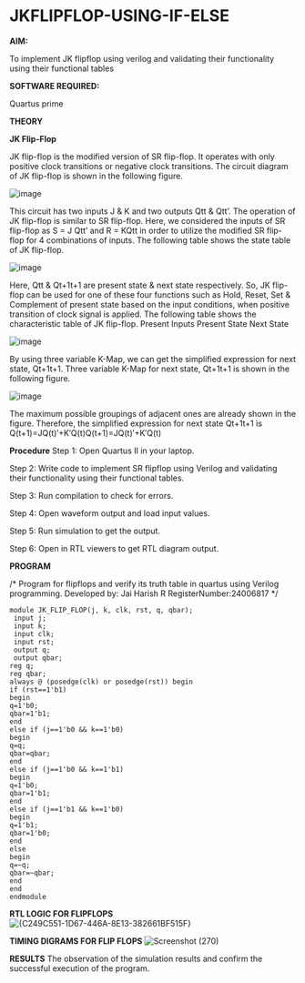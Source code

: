 # JKFLIPFLOP-USING-IF-ELSE

**AIM:** 

To implement  JK flipflop using verilog and validating their functionality using their functional tables

**SOFTWARE REQUIRED:**

Quartus prime

**THEORY**

**JK Flip-Flop**

JK flip-flop is the modified version of SR flip-flop. It operates with only positive clock transitions or negative clock transitions. The circuit diagram of JK flip-flop is shown in the following figure.

![image](https://github.com/naavaneetha/JKFLIPFLOP-USING-IF-ELSE/assets/154305477/a649c30b-232b-4558-b188-fd6c09845180)


This circuit has two inputs J & K and two outputs Qtt & Qtt’. The operation of JK flip-flop is similar to SR flip-flop. Here, we considered the inputs of SR flip-flop as S = J Qtt’ and R = KQtt in order to utilize the modified SR flip-flop for 4 combinations of inputs. The following table shows the state table of JK flip-flop.

![image](https://github.com/naavaneetha/JKFLIPFLOP-USING-IF-ELSE/assets/154305477/c4360742-e8a8-4937-b089-c46c0433f9a3)

 
Here, Qtt & Qt+1t+1 are present state & next state respectively. So, JK flip-flop can be used for one of these four functions such as Hold, Reset, Set & Complement of present state based on the input conditions, when positive transition of clock signal is applied. The following table shows the characteristic table of JK flip-flop. Present Inputs Present State Next State
 
![image](https://github.com/naavaneetha/JKFLIPFLOP-USING-IF-ELSE/assets/154305477/6c275261-a6d5-4c37-a3a7-1e88ca11c4cd)

By using three variable K-Map, we can get the simplified expression for next state, Qt+1t+1. Three variable K-Map for next state, Qt+1t+1 is shown in the following figure.
 
![image](https://github.com/naavaneetha/JKFLIPFLOP-USING-IF-ELSE/assets/154305477/5174f41b-0ce0-4329-a372-6d1943ea6673)

The maximum possible groupings of adjacent ones are already shown in the figure. Therefore, the simplified expression for next state Qt+1t+1 is Q(t+1)=JQ(t)′+K′Q(t)Q(t+1)=JQ(t)′+K′Q(t)

**Procedure**
Step 1: Open Quartus II in your laptop.

Step 2: Write code to implement SR flipflop using Verilog and validating their functionality using their functional tables.

Step 3: Run compilation to check for errors.

Step 4: Open waveform output and load input values.

Step 5: Run simulation to get the output.

Step 6: Open in RTL viewers to get RTL diagram output.


**PROGRAM**

/* Program for flipflops and verify its truth table in quartus using Verilog programming.
Developed by: Jai Harish R 
RegisterNumber:24006817
*/
```
module JK_FLIP_FLOP(j, k, clk, rst, q, qbar);
 input j;
 input k;
 input clk;
 input rst;
 output q;
 output qbar;
reg q;
reg qbar;
always @ (posedge(clk) or posedge(rst)) begin
if (rst==1'b1)
begin
q=1'b0;
qbar=1'b1;
end
else if (j==1'b0 && k==1'b0)
begin
q=q;
qbar=qbar;
end
else if (j==1'b0 && k==1'b1)
begin
q=1'b0;
qbar=1'b1;
end
else if (j==1'b1 && k==1'b0)
begin
q=1'b1;
qbar=1'b0;
end
else
begin
q=~q;
qbar=~qbar;
end
end
endmodule
```

**RTL LOGIC FOR FLIPFLOPS**
![{C249C551-1D67-446A-8E13-382661BF515F}](https://github.com/user-attachments/assets/75e6704b-cbc7-4da7-a9ff-8dcf927fa5ed)



**TIMING DIGRAMS FOR FLIP FLOPS**
![Screenshot (270)](https://github.com/user-attachments/assets/d154613d-9792-436c-9e9a-78b1179b2abe)


**RESULTS**
The observation of the simulation results and confirm the successful execution of the program.
